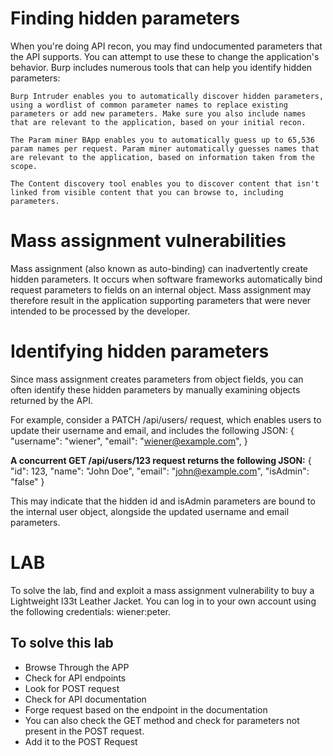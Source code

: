 # Finding hidden parameters

When you're doing API recon, you may find undocumented parameters that the API supports. You can attempt to use these to change the application's behavior. Burp includes numerous tools that can help you identify hidden parameters:

    Burp Intruder enables you to automatically discover hidden parameters, using a wordlist of common parameter names to replace existing parameters or add new parameters. Make sure you also include names that are relevant to the application, based on your initial recon.

    The Param miner BApp enables you to automatically guess up to 65,536 param names per request. Param miner automatically guesses names that are relevant to the application, based on information taken from the scope.

    The Content discovery tool enables you to discover content that isn't linked from visible content that you can browse to, including parameters.

# Mass assignment vulnerabilities

Mass assignment (also known as auto-binding) can inadvertently create hidden parameters. It occurs when software frameworks automatically bind request parameters to fields on an internal object. Mass assignment may therefore result in the application supporting parameters that were never intended to be processed by the developer.


# Identifying hidden parameters

Since mass assignment creates parameters from object fields, you can often identify these hidden parameters by manually examining objects returned by the API.

For example, consider a PATCH /api/users/ request, which enables users to update their username and email, and includes the following JSON:
{
    "username": "wiener",
    "email": "wiener@example.com",
}

**A concurrent GET /api/users/123 request returns the following JSON:**
{
    "id": 123,
    "name": "John Doe",
    "email": "john@example.com",
    "isAdmin": "false"
}

This may indicate that the hidden id and isAdmin parameters are bound to the internal user object, alongside the updated username and email parameters.

# LAB
To solve the lab, find and exploit a mass assignment vulnerability to buy a Lightweight l33t Leather Jacket. You can log in to your own account using the following credentials: wiener:peter. 

## To solve this lab
- Browse Through the APP
- Check for API endpoints 
- Look for POST request
- Check for API documentation
- Forge request based on the endpoint in the documentation
- You can also check the GET method and check for parameters not present in the POST request.
- Add it to the POST Request


